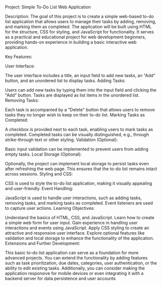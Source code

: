 Project: Simple To-Do List Web Application

Description:
The goal of this project is to create a simple web-based to-do list application that allows users to manage their tasks by adding, removing, and marking them as completed. The application will be built using HTML for the structure, CSS for styling, and JavaScript for functionality. It serves as a practical and educational project for web development beginners, providing hands-on experience in building a basic interactive web application.

Key Features:

User Interface:

The user interface includes a title, an input field to add new tasks, an "Add" button, and an unordered list to display tasks.
Adding Tasks:

Users can add new tasks by typing them into the input field and clicking the "Add" button. Tasks are displayed as list items in the unordered list.
Removing Tasks:

Each task is accompanied by a "Delete" button that allows users to remove tasks they no longer wish to keep on their to-do list.
Marking Tasks as Completed:

A checkbox is provided next to each task, enabling users to mark tasks as completed. Completed tasks can be visually distinguished, e.g., through strike-through text or other styling.
Validation (Optional):

Basic input validation can be implemented to prevent users from adding empty tasks.
Local Storage (Optional):

Optionally, the project can implement local storage to persist tasks even after refreshing the web page. This ensures that the to-do list remains intact across sessions.
Styling and CSS:

CSS is used to style the to-do list application, making it visually appealing and user-friendly.
Event Handling:

JavaScript is used to handle user interactions, such as adding tasks, removing tasks, and marking tasks as completed. Event listeners are used to capture user actions.
Learning Objectives:

Understand the basics of HTML, CSS, and JavaScript.
Learn how to create a simple web form for user input.
Gain experience in handling user interactions and events using JavaScript.
Apply CSS styling to create an attractive and responsive user interface.
Explore optional features like validation and local storage to enhance the functionality of the application.
Extensions and Further Development:

This basic to-do list application can serve as a foundation for more advanced projects. You can extend the functionality by adding features such as task prioritization, due dates, categories, user authentication, or the ability to edit existing tasks. Additionally, you can consider making the application responsive for mobile devices or even integrating it with a backend server for data persistence and user accounts





